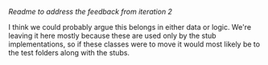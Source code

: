 *Readme to address the feedback from iteration 2*

I think we could probably argue this belongs in either data or logic. We're leaving it here mostly
because these are used only by the stub implementations, so if these classes were to move it would
most likely be to the test folders along with the stubs.